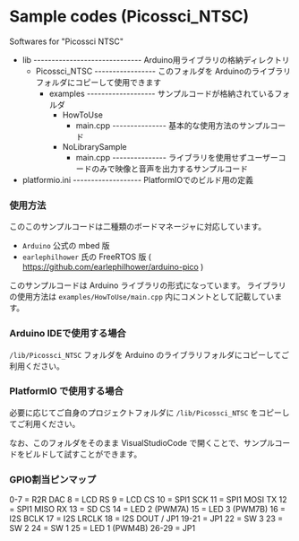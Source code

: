 # Sample codes (Picossci_NTSC)

Softwares for "Picossci NTSC"

+ lib ------------------------------ Arduino用ライブラリの格納ディレクトリ
   + Picossci_NTSC ----------------- このフォルダを Arduinoのライブラリフォルダにコピーして使用できます
      + examples ------------------- サンプルコードが格納されているフォルダ
        + HowToUse
          + main.cpp --------------- 基本的な使用方法のサンプルコード
        + NoLibrarySample
          + main.cpp --------------- ライブラリを使用せずユーザーコードのみで映像と音声を出力するサンプルコード 
+ platformio.ini ------------------- PlatformIOでのビルド用の定義

### 使用方法

このこのサンプルコードは二種類のボードマネージャに対応しています。
 - `Arduino` 公式の mbed 版
 - `earlephilhower` 氏の FreeRTOS 版 ( https://github.com/earlephilhower/arduino-pico )

このサンプルコードは Arduino ライブラリの形式になっています。
ライブラリの使用方法は `examples/HowToUse/main.cpp` 内にコメントとして記載しています。

### Arduino IDEで使用する場合

`/lib/Picossci_NTSC` フォルダを Arduino のライブラリフォルダにコピーしてご利用ください。


### PlatformIO で使用する場合

必要に応じてご自身のプロジェクトフォルダに `/lib/Picossci_NTSC` をコピーしてご利用ください。

なお、このフォルダをそのまま VisualStudioCode で開くことで、サンプルコードをビルドして試すことができます。

### GPIO割当ピンマップ

0-7 = R2R DAC
8 = LCD RS
9 = LCD CS
10 = SPI1 SCK
11 = SPI1 MOSI TX
12 = SPI1 MISO RX
13 = SD CS
14 = LED 2 (PWM7A)
15 = LED 3 (PWM7B)
16 = I2S BCLK
17 = I2S LRCLK
18 = I2S DOUT / JP1
19-21 = JP1
22 = SW 3
23 = SW 2
24 = SW 1
25 = LED 1 (PWM4B)
26-29 = JP1
